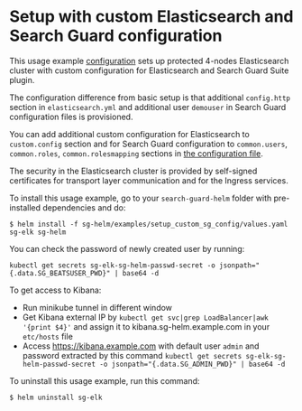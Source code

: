 #  Setup with custom Elasticsearch and Search Guard configuration

This usage example [configuration](https://git.floragunn.com/gh/search-guard-helm/-/blob/master/sg-helm/examples/setup_custom_sg_config/values.yaml) 
sets up protected 4-nodes Elasticsearch cluster with custom configuration for Elasticsearch and Search Guard Suite plugin.

The configuration difference from basic setup is that additional `config.http` section in `elasticsearch.yml` and additional user `demouser` in Search Guard configuration files is provisioned.

You can add additional custom configuration for Elasticsearch to `custom.config` section 
and for Search Guard configuration to `common.users`, `common.roles`, `common.rolesmapping` sections in [the configuration file](https://git.floragunn.com/gh/search-guard-helm/-/blob/master/sg-helm/examples/setup_custom_sg_config/values.yaml).

The security in the Elasticsearch cluster is provided by self-signed certificates for transport layer communication and for the Ingress services.


To install this usage example, go to your `search-guard-helm` folder with pre-installed dependencies and do:
```
$ helm install -f sg-helm/examples/setup_custom_sg_config/values.yaml sg-elk sg-helm
```
You can check the password of newly created user by running: 
```
kubectl get secrets sg-elk-sg-helm-passwd-secret -o jsonpath="{.data.SG_BEATSUSER_PWD}" | base64 -d
```

To get access to Kibana:
  * Run minikube tunnel in different window
  * Get Kibana external IP by `kubectl get svc|grep LoadBalancer|awk '{print $4}'` and assign it to kibana.sg-helm.example.com in your `etc/hosts` file
  * Access https://kibana.example.com with default user `admin` and password extracted by this command `kubectl get secrets sg-elk-sg-helm-passwd-secret -o jsonpath="{.data.SG_ADMIN_PWD}" | base64 -d`

To uninstall this usage example, run this command:
```
$ helm uninstall sg-elk  
```